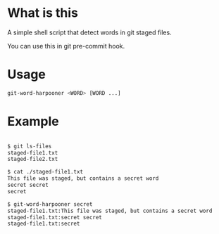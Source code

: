 
# What is this

A simple shell script that detect words in git staged files.

You can use this in git pre-commit hook.



# Usage

```sh
git-word-harpooner <WORD> [WORD ...]
```

# Example

```sh

$ git ls-files
staged-file1.txt
staged-file2.txt

$ cat ./staged-file1.txt
This file was staged, but contains a secret word
secret secret
secret

$ git-word-harpooner secret
staged-file1.txt:This file was staged, but contains a secret word
staged-file1.txt:secret secret
staged-file1.txt:secret


```

